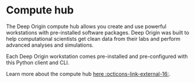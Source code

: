 # Compute hub

The Deep Origin compute hub allows you create and use powerful workstations with pre-installed software packages. Deep Origin was built to help computational scientists get clean data from their labs and perform advanced analyses and simulations.

Each Deep Origin workstation comes pre-installed and pre-configured with this Python client and CLI.

Learn more about the compute hub [here :octicons-link-external-16:](https://docs.deeporigin.io/docs/os/compute-hub).
